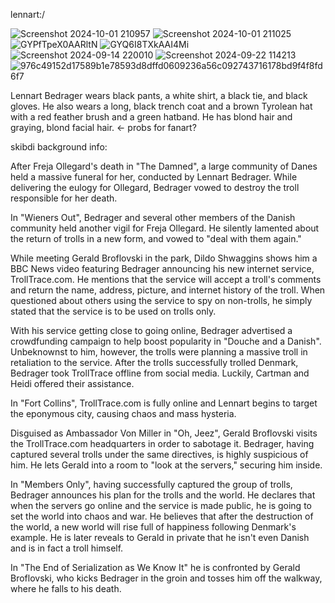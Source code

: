 lennart:/

![Screenshot 2024-10-01 210957](https://github.com/user-attachments/assets/4f0e48c2-8cba-498c-99a3-5dd64350b7fe)
![Screenshot 2024-10-01 211025](https://github.com/user-attachments/assets/9cef7240-8148-415e-bc5d-a57ad46db177)
![GYPfTpeX0AARltN](https://github.com/user-attachments/assets/f9493357-5582-4cc6-8350-6189dc4d6769)
![GYQ6I8TXkAAI4Mi](https://github.com/user-attachments/assets/fbad0082-4782-48b8-881d-b6a487688342)
![Screenshot 2024-09-14 220010](https://github.com/user-attachments/assets/3fa163ea-45c3-40ae-b08f-75cee0852d8f)
![Screenshot 2024-09-22 114213](https://github.com/user-attachments/assets/120e5f53-6b8c-44ec-913b-eda93c471a79)
![976c49152d17589b1e78593d8dffd0609236a56c092743716178bd9f4f8fd6f7](https://github.com/user-attachments/assets/d33fc2e8-2e6c-4768-8221-771450ef1018)

Lennart Bedrager wears black pants, a white shirt, a black tie, and black gloves. He also wears a long, black trench coat and a brown Tyrolean hat with a red feather brush and a green hatband. He has blond hair and graying, blond facial hair. <- probs for fanart?

skibdi background info:

After Freja Ollegard's death in "The Damned", a large community of Danes held a massive funeral for her, conducted by Lennart Bedrager. While delivering the eulogy for Ollegard, Bedrager vowed to destroy the troll responsible for her death.

In "Wieners Out", Bedrager and several other members of the Danish community held another vigil for Freja Ollegard. He silently lamented about the return of trolls in a new form, and vowed to "deal with them again."

While meeting Gerald Broflovski in the park, Dildo Shwaggins shows him a BBC News video featuring Bedrager announcing his new internet service, TrollTrace.com. He mentions that the service will accept a troll's comments and return the name, address, picture, and internet history of the troll. When questioned about others using the service to spy on non-trolls, he simply stated that the service is to be used on trolls only.

With his service getting close to going online, Bedrager advertised a crowdfunding campaign to help boost popularity in "Douche and a Danish". Unbeknownst to him, however, the trolls were planning a massive troll in retaliation to the service. After the trolls successfully trolled Denmark, Bedrager took TrollTrace offline from social media. Luckily, Cartman and Heidi offered their assistance.

In "Fort Collins", TrollTrace.com is fully online and Lennart begins to target the eponymous city, causing chaos and mass hysteria.

Disguised as Ambassador Von Miller in "Oh, Jeez", Gerald Broflovski visits the TrollTrace.com headquarters in order to sabotage it. Bedrager, having captured several trolls under the same directives, is highly suspicious of him. He lets Gerald into a room to "look at the servers," securing him inside.

In "Members Only", having successfully captured the group of trolls, Bedrager announces his plan for the trolls and the world. He declares that when the servers go online and the service is made public, he is going to set the world into chaos and war. He believes that after the destruction of the world, a new world will rise full of happiness following Denmark's example. He is later reveals to Gerald in private that he isn't even Danish and is in fact a troll himself.

In "The End of Serialization as We Know It" he is confronted by Gerald Broflovski, who kicks Bedrager in the groin and tosses him off the walkway, where he falls to his death.
